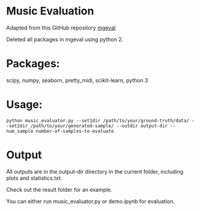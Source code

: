 # Music Evaluation

Adapted from this GitHub repository [mgeval](https://github.com/RichardYang40148/mgeval)

Deleted all packages in mgeval using python 2.

# Packages:
scipy, numpy, seaborn, pretty_midi, scikit-learn, python 3

# Usage:

```
python music_evaluator.py --set1dir /path/to/your/ground-truth/data/ --set2dir /path/to/your/generated-sample/ --outdir output-dir --num_sample number-of-samples-to-evaluate
```


# Output
All outputs are in the output-dir directory in the current folder, including plots and statistics.txt. 

Check out the result folder for an example.

You can either run music_evaluator.py or demo.ipynb for evaluation.